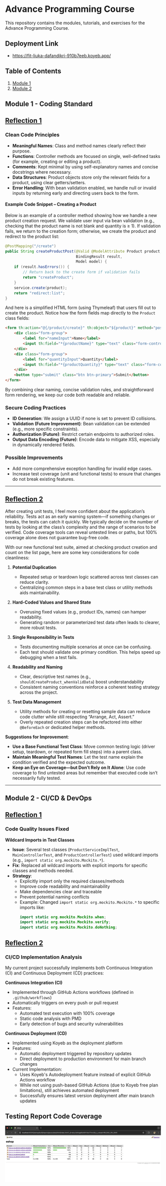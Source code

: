 # Advance Programming Course
This repository contains the modules, tutorials, and exercises for the Advance Programming Course.

## Deployment Link
* https://fit-liuka-dafandikri-910b7eeb.koyeb.app/

## Table of Contents
1. [Module 1](#module-1)
2. [Module 2](#module-2)

## Module 1 - Coding Standard <a id="module-1"></a>

## <ins> Reflection 1 </ins>

### Clean Code Principles
- **Meaningful Names**: Class and method names clearly reflect their purpose.
- **Functions**: Controller methods are focused on single, well-defined tasks (for example, creating or editing a product).
- **Comments**: Kept minimal by using self-explanatory names and concise docstrings where necessary.
- **Data Structures**: Product objects store only the relevant fields for a product, using clear getters/setters.
- **Error Handling**: With bean validation enabled, we handle null or invalid inputs by returning early and directing users back to the form.

#### Example Code Snippet – Creating a Product
Below is an example of a controller method showing how we handle a new product creation request. We validate user input via bean validation (e.g., checking that the product name is not blank and quantity is ≥ 1). If validation fails, we return to the creation form; otherwise, we create the product and redirect to the product list:

```java
@PostMapping("/create")
public String createProductPost(@Valid @ModelAttribute Product product,
                                BindingResult result,
                                Model model) {
    if (result.hasErrors()) {
        // Return back to the create form if validation fails
        return "createProduct";
    }
    service.create(product);
    return "redirect:list";
}
```

And here is a simplified HTML form (using Thymeleaf) that users fill out to create the product. Notice how the form fields map directly to the `Product` class fields:

```html
<form th:action="@{/product/create}" th:object="${product}" method="post">
    <div class="form-group">
        <label for="nameInput">Name</label>
        <input th:field="*{productName}" type="text" class="form-control mb-4 col-4" id="nameInput">
    </div>
    <div class="form-group">
        <label for="quantityInput">Quantity</label>
        <input th:field="*{productQuantity}" type="text" class="form-control mb-4 col-4" id="quantityInput">
    </div>
    <button type="submit" class="btn btn-primary">Submit</button>
</form>
```

By combining clear naming, concise validation rules, and straightforward form rendering, we keep our code both readable and reliable.

### Secure Coding Practices
- **ID Generation**: We assign a UUID if none is set to prevent ID collisions.
- **Validation (Future Improvement)**: Bean validation can be extended (e.g., more specific constraints).
- **Authorization (Future)**: Restrict certain endpoints to authorized roles.
- **Output Data Encoding (Future)**: Encode data to mitigate XSS, especially in dynamically rendered fields.

### Possible Improvements
- Add more comprehensive exception handling for invalid edge cases.
- Increase test coverage (unit and functional tests) to ensure that changes do not break existing features.

---

## <ins> Reflection 2 </ins>

After creating unit tests, I feel more confident about the application’s reliability. Tests act as an early warning system—if something changes or breaks, the tests can catch it quickly. We typically decide on the number of tests by looking at the class’s complexity and the range of scenarios to be verified. Code coverage tools can reveal untested lines or paths, but 100% coverage alone does not guarantee bug-free code.

With our new functional test suite, aimed at checking product creation and count on the list page, here are some key considerations for code cleanliness:

1. **Potential Duplication**
   - Repeated setup or teardown logic scattered across test classes can reduce clarity.
   - Centralizing common steps in a base test class or utility methods aids maintainability.

2. **Hard-Coded Values and Shared State**
   - Overusing fixed values (e.g., product IDs, names) can hamper readability.
   - Generating random or parameterized test data often leads to clearer, more robust tests.

3. **Single Responsibility in Tests**
   - Tests documenting multiple scenarios at once can be confusing.
   - Each test should validate one primary condition. This helps speed up debugging when a test fails.

4. **Readability and Naming**
   - Clear, descriptive test names (e.g., `shouldCreateProduct_whenValidData`) boost understandability
   - Consistent naming conventions reinforce a coherent testing strategy across the project.

5. **Test Data Management**
   - Utility methods for creating or resetting sample data can reduce code clutter while still respecting “Arrange, Act, Assert.”
   - Overly repeated creation steps can be refactored into either `@BeforeEach` or dedicated helper methods.

**Suggestions for Improvement**:
- **Use a Base Functional Test Class**: Move common testing logic (driver setup, teardown, or repeated form fill steps) into a parent class.
- **Maintain Meaningful Test Names**: Let the test name explain the condition verified and the expected outcome.
- **Keep an Eye on Coverage—but Don’t Rely on It Alone**: Use code coverage to find untested areas but remember that executed code isn’t necessarily fully tested.

---

## Module 2 - CI/CD & DevOps <a id="module-2"></a>

## <ins> Reflection 1 </ins>

### Code Quality Issues Fixed

**Wildcard Imports in Test Classes**
   * **Issue**: Several test classes (`ProductServiceImplTest`, `MainControllerTest`, and `ProductControllerTest`) used wildcard imports (e.g., `import static org.mockito.Mockito.*`).
   * **Fix**: Replaced all wildcard imports with explicit imports for specific classes and methods needed.
   * **Strategy**: 
     - Explicitly import only the required classes/methods
     - Improve code readability and maintainability
     - Make dependencies clear and traceable
     - Prevent potential naming conflicts
     - Example: Changed `import static org.mockito.Mockito.*` to specific imports like:
       ```java
       import static org.mockito.Mockito.when;
       import static org.mockito.Mockito.verify;
       import static org.mockito.Mockito.doNothing;
       ```

## <ins> Reflection 2 </ins>

### CI/CD Implementation Analysis

My current project successfully implements both Continuous Integration (CI) and Continuous Deployment (CD) practices:

**Continuous Integration (CI)**
- Implemented through GitHub Actions workflows (defined in `.github/workflows`)
- Automatically triggers on every push or pull request
- Features:
  - Automated test execution with 100% coverage
  - Static code analysis with PMD
  - Early detection of bugs and security vulnerabilities

**Continuous Deployment (CD)**
- Implemented using Koyeb as the deployment platform
- Features:
  - Automatic deployment triggered by repository updates
  - Direct deployment to production environment for main branch changes
- Current Implementation:
  - Uses Koyeb's Autodeployment feature instead of explicit GitHub Actions workflow
  - While not using push-based GitHub Actions (due to Koyeb free plan limitations), still achieves automated deployment
  - Successfully ensures latest version deployment after main branch updates

## Testing Report Code Coverage

![alt text](<Screenshot 2025-02-20 at 22.31.59.png>)

